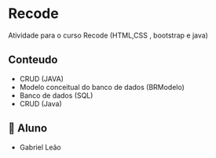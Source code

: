 
# Recode 

Atividade para o curso Recode (HTML,CSS , bootstrap e java)



## Conteudo

 - CRUD (JAVA)
 - Modelo conceitual do banco de dados (BRModelo)
 - Banco de dados (SQL)
 - CRUD (Java)

## 🚀 Aluno
 - Gabriel Leão

